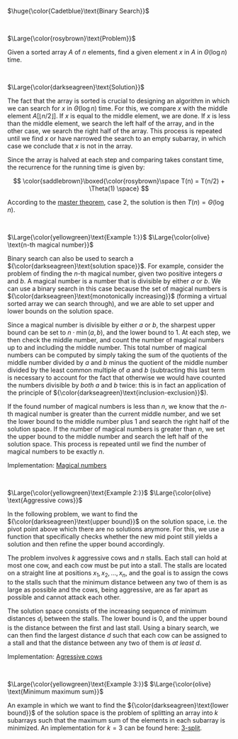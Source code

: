 $\huge{\color{Cadetblue}\text{Binary Search}}$

<br/>

$\Large{\color{rosybrown}\text{Problem}}$

Given a sorted array $A$ of $n$ elements, find a given element $x$ in $A$ in $\Theta(\log n)$ time.

<br/>

$\Large{\color{darkseagreen}\text{Solution}}$

The fact that the array is sorted is crucial to designing an algorithm in which we can search for $x$ in $\Theta(\log n)$ time. For this, we compare $x$ with the middle element $A[\lfloor n/2 \rfloor]$. If $x$ is equal to the middle element, we are done. If $x$ is less than the middle element, we search the left half of the array, and in the other case, we search the right half of the array. This process is repeated until we find $x$ or have narrowed the search to an empty subarray, in which case we conclude that $x$ is not in the array.

Since the array is halved at each step and comparing takes constant time, the recurrence for the running time is given by:

$$
\color{saddlebrown}\boxed{\color{rosybrown}\space T(n) = T(n/2) + \Theta(1) \space}
$$

According to the [master theorem](../../theory/recurrences/master-method.md), case 2, the solution is then $T(n) = \Theta(\log n)$.

<br/>

$\Large{\color{yellowgreen}\text{Example 1:}}$ $\Large{\color{olive} \text{n-th magical number}}$

Binary search can also be used to search a ${\color{darkseagreen}\text{solution space}}$. For example, consider the problem of finding the $n$-th magical number, given two positive integers $a$ and $b$. A magical number is a number that is divisible by either $a$ or $b$. We can use a binary search in this case because the set of magical numbers is ${\color{darkseagreen}\text{monotonically increasing}}$ (forming a virtual sorted array we can search through), and we are able to set upper and lower bounds on the solution space.

Since a magical number is divisible by either $a$ or $b$, the sharpest upper bound can be set to $n \cdot \min(a, b)$, and the lower bound to 1. At each step, we then check the middle number, and count the number of magical numbers up to and including the middle number. This total number of magical numbers can be computed by simply taking the sum of the quotients of the middle number divided by $a$ and $b$ minus the quotient of the middle number divided by the least common multiple of $a$ and $b$ (subtracting this last term is necessary to account for the fact that otherwise we would have counted the numbers divisible by *both* $a$ and $b$ twice: this is in fact an application of the principle of ${\color{darkseagreen}\text{inclusion-exclusion}}$).  

If the found number of magical numbers is less than $n$, we know that the $n$-th magical number is greater than the current middle number, and we set the lower bound to the middle number plus 1 and search the right half of the solution space. If the number of magical numbers is greater than $n$, we set the upper bound to the middle number and search the left half of the solution space. This process is repeated until we find the number of magical numbers to be exactly $n$.

Implementation: [Magical numbers](magic/magic.c)

<br/>

$\Large{\color{yellowgreen}\text{Example 2:}}$ $\Large{\color{olive} \text{Aggressive cows}}$

In the following problem, we want to find the ${\color{darkseagreen}\text{upper bound}}$ on the solution space, i.e. the pivot point above which there are no solutions anymore. For this, we use a function that specifically checks whether the new mid point still yields a solution and then refine the upper bound accordingly.

The problem involves $k$ aggressive cows and $n$ stalls. Each stall can hold at most one cow, and each cow must be put into a stall. The stalls are located on a straight line at positions $x_1, x_2, \dots, x_n$, and the goal is to assign the cows to the stalls such that the minimum distance between any two of them is as large as possible and the cows, being aggressive, are as far apart as possible and cannot attack each other.  

The solution space consists of the increasing sequence of minimum distances $d_i$ between the stalls. The lower bound is 0, and the upper bound is the distance between the first and last stall. Using a binary search, we can then find the largest distance $d$ such that each cow can be assigned to a stall and that the distance between any two of them is *at least* $d$.

Implementation: [Agressive cows](cows/cows.c)

<br/>

$\Large{\color{yellowgreen}\text{Example 3:}}$ $\Large{\color{olive} \text{Minimum maximum sum}}$

An example in which we want to find the ${\color{darkseagreen}\text{lower bound}}$ of the solution space is the problem of splitting an array into $k$ subarrays such that the maximum sum of the elements in each subarray is minimized. An implementation for $k = 3$ can be found here: [3-split](https://github.com/pl3onasm/Imperative-programming/blob/main/IP-Finals/2018/problem4/prob4-2.c).
